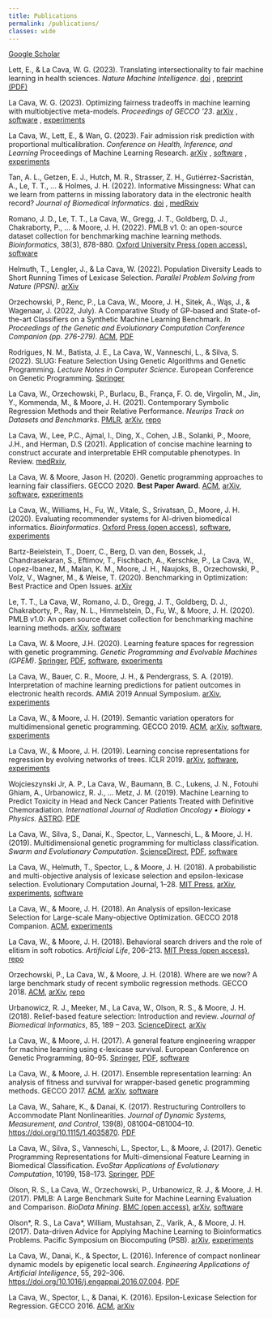 ```yaml
---
title: Publications
permalink: /publications/
classes: wide
---
```


[Google Scholar](https://scholar.google.com/citations?user=iZB7inEAAAAJ&hl=en)

Lett, E., & La Cava, W. G. (2023). 
Translating intersectionality to fair machine learning in health sciences. 
*Nature Machine Intelligence*. 
[doi](https://doi.org/10.1038/s42256-023-00651-3)
, [preprint (PDF)](https://osf.io/download/63fd1bd940cecd079876f20c/)

La Cava, W. G. (2023). 
Optimizing fairness tradeoffs in machine learning with multiobjective meta-models. 
*Proceedings of GECCO '23*. 
[arXiv](http://arxiv.org/abs/2304.12190)
, [software](https://github.com/cavalab/fomo)
, [experiments](https://github.com/cavalab/fomo-gecco23)

La Cava, W., Lett, E., & Wan, G. (2023).
Fair admission risk prediction with proportional multicalibration. 
*Conference on Health, Inference, and Learning*
Proceedings of Machine Learning Research. 
[arXiv](https://doi.org/10.48550/arXiv.2209.14613)
, [software](https://github.com/cavalab/pmcboost)
, [experiments](https://github.com/cavalab/proportional-multicalibration)


Tan, A. L., Getzen, E. J., Hutch, M. R., Strasser, Z. H., Gutiérrez-Sacristán, A., Le, T. T., ... & Holmes, J. H. (2022). 
Informative Missingness: What can we learn from patterns in missing laboratory data in the electronic health record?
*Journal of Biomedical Informatics*. 
[doi](https://doi.org/10.1016/j.jbi.2023.104306)
, [medRxiv](https://www.medrxiv.org/content/10.1101/2022.05.08.22274724.abstract)

Romano, J. D., Le, T. T., La Cava, W., Gregg, J. T., Goldberg, D. J., Chakraborty, P., ... & Moore, J. H. (2022). 
PMLB v1. 0: an open-source dataset collection for benchmarking machine learning methods. 
*Bioinformatics*, 38(3), 878-880.
[Oxford University Press (open access)](https://academic.oup.com/bioinformatics/article-abstract/38/3/878/6408434),
[software](https://github.com/EpistasisLab/pmlb)

Helmuth, T., Lengler, J., & La Cava, W. (2022). 
Population Diversity Leads to Short Running Times of Lexicase Selection. 
*Parallel Problem Solving from Nature (PPSN)*. 
[arXiv](https://arxiv.org/abs/2204.06461) 

Orzechowski, P., Renc, P., La Cava, W., Moore, J. H., Sitek, A., Wąs, J., & Wagenaar, J. (2022, July). 
A Comparative Study of GP-based and State-of-the-art Classifiers on a Synthetic Machine Learning Benchmark. 
*In Proceedings of the Genetic and Evolutionary Computation Conference Companion (pp. 276-279)*.
[ACM](https://dl.acm.org/doi/abs/10.1145/3520304.3529056),
[PDF](https://scholar.archive.org/work/epwlf5zf25aplmcbx6cu3dkn4q/access/wayback/https://dl.acm.org/doi/pdf/10.1145/3520304.3529056)

Rodrigues, N. M., Batista, J. E., La Cava, W., Vanneschi, L., & Silva, S. (2022). SLUG: Feature Selection Using Genetic Algorithms and Genetic Programming. 
*Lecture Notes in Computer Science*.
European Conference on Genetic Programming.
[Springer](https://link.springer.com/chapter/10.1007/978-3-031-02056-8_5) 

La Cava, W., Orzechowski, P., Burlacu, B., França, F. O. de, Virgolin, M., Jin, Y., Kommenda, M., & Moore, J. H. (2021). 
Contemporary Symbolic Regression Methods and their Relative Performance. 
*Neurips Track on Datasets and Benchmarks*.
[PMLR](https://datasets-benchmarks-proceedings.neurips.cc/paper/2021/hash/c0c7c76d30bd3dcaefc96f40275bdc0a-Abstract-round1.html),
[arXiv](https://arxiv.org/abs/2107.14351),
[repo](https://github.com/EpistasisLab/srbench)

La Cava, W., Lee, P.C., Ajmal, I., Ding, X., Cohen, J.B., Solanki, P., Moore, J.H., and Herman, D.S (2021). 
Application of concise machine learning to construct accurate and interpretable EHR computable phenotypes.
In Review. 
[medRxiv](https://www.medrxiv.org/content/10.1101/2020.12.12.20248005v2),

La Cava, W. & Moore, Jason H. (2020).
Genetic programming approaches to learning fair classifiers.
GECCO 2020. 
**Best Paper Award**.
[ACM](https://dl.acm.org/doi/abs/10.1145/3377930.3390157),
[arXiv](https://arxiv.org/abs/2004.13282),
[software](https://github.com/lacava/feat),
[experiments](https://github.com/lacava/fair_gp)

La Cava, W., Williams, H., Fu, W., Vitale, S., Srivatsan, D., Moore, J. H. (2020). 
Evaluating recommender systems for AI-driven biomedical informatics. 
*Bioinformatics*.
[Oxford Press (open access)](https://doi.org/10.1093/bioinformatics/btaa698),
[software](https://github.com/EpistasisLab/pennai),
[experiments](https://github.com/EpistasisLab/pennai-bioinformatics)

Bartz-Beielstein, T., Doerr, C., Berg, D. van den, Bossek, J., Chandrasekaran, S., Eftimov, T., Fischbach, A., Kerschke, P., La Cava, W., Lopez-Ibanez, M., Malan, K. M., Moore, J. H., Naujoks, B., Orzechowski, P., Volz, V., Wagner, M., & Weise, T. (2020). 
Benchmarking in Optimization: Best Practice and Open Issues. 
[arXiv](http://arxiv.org/abs/2007.03488)

Le, T. T., La Cava, W., Romano, J. D., Gregg, J. T., Goldberg, D. J., Chakraborty, P., Ray, N. L., Himmelstein, D., Fu, W., & Moore, J. H. (2020). 
PMLB v1.0: An open source dataset collection for benchmarking machine learning methods. 
[arXiv](https://arxiv.org/abs/2012.00058v1),
[software](https://github.com/EpistasisLab/pmlb)

La Cava, W. & Moore, J.H. (2020). 
Learning feature spaces for regression with genetic programming.
*Genetic Programming and Evolvable Machines (GPEM)*. 
[Springer](https://link.springer.com/article/10.1007/s10710-020-09383-4),
[PDF](/assets/papers/La%C2%A0Cava%20and%20Moore%20-%202020%20-%20Learning%20feature%20spaces%20for%20regression%20with%20geneti.pdf),
[software](https://github.com/lacava/feat),
[experiments](https://github.com/lacava/gpem_2019)

La Cava, W., Bauer, C. R., Moore, J. H., & Pendergrass, S. A. (2019). 
Interpretation of machine learning predictions for patient outcomes in electronic health records. 
AMIA 2019 Annual Symposium. 
[arXiv](https://arxiv.org/abs/1903.12074),
[experiments](https://github.com/EpistasisLab/interpret_ehr)

La Cava, W., & Moore, J. H. (2019). 
Semantic variation operators for multidimensional genetic programming. 
GECCO 2019. 
[ACM](https://doi.org/10.1145/3321707.3321776),
[arXiv](http://arxiv.org/abs/1904.08577),
[software](https://github.com/lacava/feat),
[experiments](https://github.com/lacava/gecco_2019)

La Cava, W., & Moore, J. H. (2019). 
Learning concise representations for regression by evolving networks of trees. 
ICLR 2019. 
[arXiv](https://arxiv.org/abs/1807.00981),
[software](https://github.com/lacava/feat),
[experiments](https://github.com/lacava/iclr_2019)

Wojcieszynski Jr, A. P., La Cava, W., Baumann, B. C., Lukens, J. N., Fotouhi Ghiam, A., Urbanowicz, R. J., … Metz, J. M. (2019). 
Machine Learning to Predict Toxicity in Head and Neck Cancer Patients Treated with Definitive Chemoradiation. 
*International Journal of Radiation Oncology • Biology • Physics.*
[ASTRO](https://www.redjournal.org/article/S0360-3016(19)33017-2/abstract).
[PDF](/assets/papers/Wojcieszynski%20et%20al.%20-%202019%20-%20Machine%20Learning%20to%20Predict%20Toxicity%20in%20Head%20and%20N.pdf)

La Cava, W., Silva, S., Danai, K., Spector, L., Vanneschi, L., & Moore, J. H. (2019). 
Multidimensional genetic programming for multiclass classification. 
*Swarm and Evolutionary Computation*. 
[ScienceDirect](https://doi.org/10.1016/j.swevo.2018.03.015),
[PDF](/assets/papers/La%20Cava%20et%20al.%20-%202018%20-%20Multidimensional%20genetic%20programming%20for%20multiclas.pdf),
[software](https://github.com/EpistasisLab/ellyn)


La Cava, W., Helmuth, T., Spector, L., & Moore, J. H. (2018). 
A probabilistic and multi-objective analysis of lexicase selection and epsilon-lexicase selection. 
Evolutionary Computation Journal, 1–28. 
[MIT Press](https://doi.org/10.1162/evco_a_00224),
[arXiv](https://arxiv.org/pdf/1709.05394),
[experiments](https://github.com/lacava/epsilon_lexicase),
[software](https://github.com/EpistasisLab/ellyn)

La Cava, W., & Moore, J. H. (2018). 
An Analysis of epsilon-lexicase Selection for Large-scale Many-objective Optimization. 
GECCO 2018 Companion. 
[ACM](https://doi.org/10.1145/3205651.3205656),
[experiments](https://github.com/lacava/emo-lex)

La Cava, W., & Moore, J. H. (2018). 
Behavioral search drivers and the role of elitism in soft robotics. 
*Artificial Life*, 206–213. 
[MIT Press (open access)](https://doi.org/10.1162/isal_a_00044),
[repo](http://github.com/lacava/evosoro)

Orzechowski, P., La Cava, W., & Moore, J. H. (2018). 
Where are we now? A large benchmark study of recent symbolic regression methods. 
GECCO 2018. 
[ACM](https://doi.org/10.1145/3205455.3205539),
[arXiv](http://arxiv.org/abs/1804.09331),
[repo](https://github.com/EpistasisLab/srbench)

Urbanowicz, R. J., Meeker, M., La Cava, W., Olson, R. S., & Moore, J. H. (2018). 
Relief-based feature selection: Introduction and review. 
*Journal of Biomedical Informatics*, 85, 189 – 203. 
[ScienceDirect](https://doi.org/10.1016/j.jbi.2018.07.014),
[arXiv](https://arxiv.org/abs/1711.08421)


La Cava, W., & Moore, J. H. (2017). 
A general feature engineering wrapper for machine learning using ϵ-lexicase survival. 
European Conference on Genetic Programming, 80–95. 
[Springer](https://doi.org/10.1007/978-3-319-55696-3_6),
[PDF](/assets/papers/La%20Cava%20and%20Moore%20-%202017%20-%20A%20General%20Feature%20Engineering%20Wrapper%20for%20Machine%20.pdf),
[software](https://github.com/lacava/few)


La Cava, W., & Moore, J. H. (2017). 
Ensemble representation learning: An analysis of fitness and survival for wrapper-based genetic programming methods. 
GECCO 2017.
[ACM](https://dl.acm.org/doi/10.1145/3071178.3071215),
[arXiv](https://arxiv.org/abs/1703.06934),
[software](https://github.com/lacava/few)

La Cava, W., Sahare, K., & Danai, K. (2017). 
Restructuring Controllers to Accommodate Plant Nonlinearities. 
*Journal of Dynamic Systems, Measurement, and Control*, 139(8), 081004–081004–10. 
https://doi.org/10.1115/1.4035870.
[PDF](/assets/papers/La%20Cava%20et%20al.%20-%202017%20-%20Restructuring%20Controllers%20to%20Accommodate%20Plant%20Non.pdf)

La Cava, W., Silva, S., Vanneschi, L., Spector, L., & Moore, J. (2017). 
Genetic Programming Representations for Multi-dimensional Feature Learning in Biomedical Classification. 
*EvoStar Applications of Evolutionary Computation*, 10199, 158–173. 
[Springer](https://doi.org/10.1007/978-3-319-55849-3_11),
[PDF](/assets/papers/La%20Cava%20et%20al.%20-%202017%20-%20Genetic%20Programming%20Representations%20for%20Multi-dime.pdf)

Olson, R. S., La Cava, W., Orzechowski, P., Urbanowicz, R. J., & Moore, J. H. (2017). 
PMLB: A Large Benchmark Suite for Machine Learning Evaluation and Comparison. 
*BioData Mining*. 
[BMC (open access)](https://biodatamining.biomedcentral.com/articles/10.1186/s13040-017-0154-4),
[arXiv](https://arxiv.org/abs/1703.00512),
[software](https://github.com/EpistasisLab/pmlb)

Olson*, R. S., La Cava*, William, Mustahsan, Z., Varik, A., & Moore, J. H. (2017). 
Data-driven Advice for Applying Machine Learning to Bioinformatics Problems. 
Pacific Symposium on Biocomputing (PSB). 
[arXiv](http://arxiv.org/abs/1708.05070),
[experiments](https://github.com/lacava/sklearn-benchmarks)

La Cava, W., Danai, K., & Spector, L. (2016). 
Inference of compact nonlinear dynamic models by epigenetic local search. 
*Engineering Applications of Artificial Intelligence*, 55, 292–306. 
https://doi.org/10.1016/j.engappai.2016.07.004.
[PDF](/assets/papers/La%20Cava%20et%20al.%20-%202016%20-%20Inference%20of%20compact%20nonlinear%20dynamic%20models%20by%20e.pdf)

La Cava, W., Spector, L., & Danai, K. (2016). 
Epsilon-Lexicase Selection for Regression. 
GECCO 2016. 
[ACM](https://doi.org/10.1145/2908812.2908898),
[arXiv](https://arxiv.org/abs/1905.13266)
